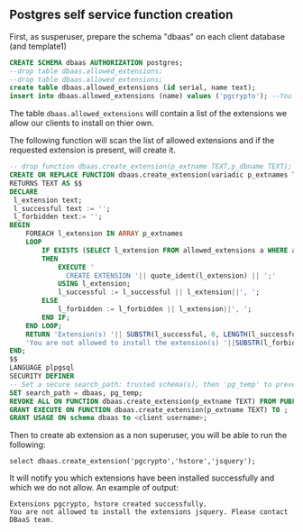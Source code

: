 
## Postgres self service function creation
First, as susperuser, prepare the schema "dbaas" on each client database (and template1)
```sql
CREATE SCHEMA dbaas AUTHORIZATION postgres;
--drop table dbaas.allowed_extensions;
--drop table dbaas.allowed_extensions;
create table dbaas.allowed_extensions (id serial, name text);
insert into dbaas.allowed_extensions (name) values ('pgcrypto'); --You can check more in pg_available_extensions.
```
The table `dbaas.allowed_extensions` will contain a list of the extensions we allow our clients to install on thier own.

The following function will scan the list of allowed extensions and if the requested extension is present, will create it.


```sql
-- drop function dbaas.create_extension(p_extname TEXT,p_dbname TEXT);
CREATE OR REPLACE FUNCTION dbaas.create_extension(variadic p_extnames TEXT[])
RETURNS TEXT AS $$
DECLARE
 l_extension text;
 l_successful text := '';
 l_forbidden text:= '';
BEGIN
	FOREACH l_extension IN ARRAY p_extnames
	LOOP
		IF EXISTS (SELECT l_extension FROM allowed_extensions a WHERE a.name = l_extension)
		THEN
			EXECUTE '
			  CREATE EXTENSION '|| quote_ident(l_extension) || ';'
			USING l_extension;
			l_successful := l_successful || l_extension||', ';
		ELSE
			l_forbidden := l_forbidden || l_extension||', ';
		END IF;
	END LOOP;
	RETURN 'Extension(s) '|| SUBSTR(l_successful, 0, LENGTH(l_successful) - 1)||' created successfully.'||chr(10)||
	'You are not allowed to install the extension(s) '||SUBSTR(l_forbidden, 0, LENGTH(l_forbidden) - 1)||'. Please contact DBaaS team.';
END;
$$
LANGUAGE plpgsql
SECURITY DEFINER
-- Set a secure search_path: trusted schema(s), then 'pg_temp' to prevent schema abuse.
SET search_path = dbaas, pg_temp;
REVOKE ALL ON FUNCTION dbaas.create_extension(p_extname TEXT) FROM PUBLIC;
GRANT EXECUTE ON FUNCTION dbaas.create_extension(p_extname TEXT) TO ;
GRANT USAGE ON schema dbaas to <client username>;
```

Then to create ab extension as a non superuser, you will be able to run the following:

`select dbaas.create_extension('pgcrypto','hstore','jsquery');`

It will notify you which extensions have been installed successfully and which we do not allow.
An example of output:
```
Extensions pgcrypto, hstore created successfully.
You are not allowed to install the extensions jsquery. Please contact DBaaS team.
```
